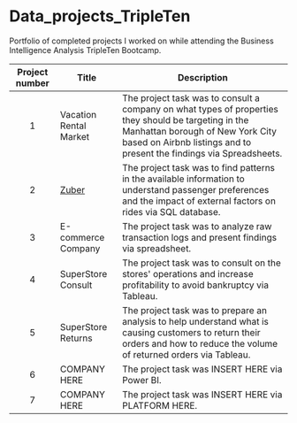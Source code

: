 # Data_projects_TripleTen
Portfolio of completed projects I worked on while attending the Business Intelligence Analysis TripleTen Bootcamp.

| Project number | Title | Description |
| :-----------: | ----------- |----------- |
| 1 | Vacation Rental Market| The project task was to consult a company on what types of properties they should be targeting in the Manhattan borough of New York City based on Airbnb listings and to present the findings via Spreadsheets. |
| 2 | [Zuber](https://github.com/zarina-perez/TripleTen_projects/tree/main/02-EDA_project) | The project task was to find patterns in the available information to understand passenger preferences and the impact of external factors on rides via SQL database. |
| 3 | E-commerce Company| The project task was to analyze raw transaction logs and present findings via spreadsheet. |
| 4 | SuperStore Consult | The project task was to consult on the stores' operations and increase profitability to avoid bankruptcy via Tableau. |
| 5 | SuperStore Returns | The project task was to prepare an analysis to help understand what is causing customers to return their orders and how to reduce the volume of returned orders via Tableau. |
| 6 | COMPANY HERE | The project task was INSERT HERE via Power BI. |
| 7 | COMPANY HERE | The project task was INSERT HERE via PLATFORM HERE. |
